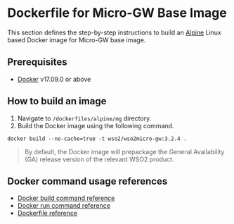 # Dockerfile for Micro-GW Base Image #

This section defines the step-by-step instructions to build an [Alpine](https://hub.docker.com/_/alpine/) Linux based Docker image for Micro-GW base image.

## Prerequisites

* [Docker](https://www.docker.com/get-docker) v17.09.0 or above

## How to build an image

1. Navigate to `/dockerfiles/alpine/mg` directory.
2. Build the Docker image using the following command.

```docker build --no-cache=true -t wso2/wso2micro-gw:3.2.4 .```
   
> By default, the Docker image will prepackage the General Availability (GA) release version of the relevant WSO2 product.

## Docker command usage references

* [Docker build command reference](https://docs.docker.com/engine/reference/commandline/build/)
* [Docker run command reference](https://docs.docker.com/engine/reference/run/)
* [Dockerfile reference](https://docs.docker.com/engine/reference/builder/)